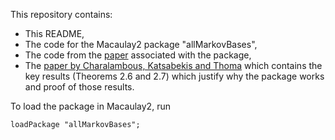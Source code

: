 This repository contains:
- This README,
- The code for the Macaulay2 package "allMarkovBases",
- The code from the [paper](https://arxiv.org/abs/2502.19031) associated with the package,
- The [paper by Charalambous, Katsabekis and Thoma](https://arxiv.org/abs/math/0607249) which contains the key results (Theorems 2.6 and 2.7) which justify why the package works and proof of those results.

To load the package in Macaulay2, run

    loadPackage "allMarkovBases";
